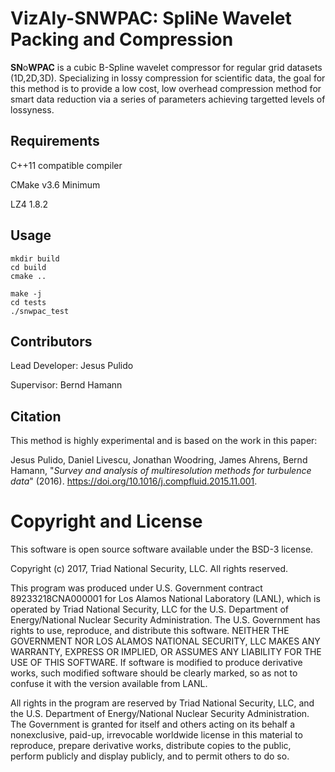 # VizAly-SNWPAC: **S**pli**N**e **W**avelet **P**acking and **C**ompression 

**SN**o**WPAC** is a cubic B-Spline wavelet compressor for regular grid datasets (1D,2D,3D). Specializing in lossy compression for scientific data, the goal for this method is to provide a low cost, low overhead compression method for smart data reduction via a series of parameters achieving targetted levels of lossyness.

## Requirements
C++11 compatible compiler

CMake v3.6 Minimum

LZ4 1.8.2

## Usage
```
mkdir build
cd build
cmake ..

make -j
cd tests
./snwpac_test
```
## Contributors

Lead Developer: Jesus Pulido

Supervisor: Bernd Hamann

## Citation
This method is highly experimental and is based on the work in this paper:

Jesus Pulido, Daniel Livescu, Jonathan Woodring, James Ahrens, Bernd Hamann, 
"*Survey and analysis of multiresolution methods for turbulence data*" (2016).
https://doi.org/10.1016/j.compfluid.2015.11.001.

# Copyright and License
This software is open source software available under the BSD-3 license.

Copyright (c) 2017, Triad National Security, LLC. All rights reserved.

This program was produced under U.S. Government contract 89233218CNA000001 for Los Alamos National Laboratory (LANL), which is operated by Triad National Security, LLC for the U.S. Department of Energy/National Nuclear Security Administration. The U.S. Government has rights to use, reproduce, and distribute this software. NEITHER THE GOVERNMENT NOR LOS ALAMOS NATIONAL SECURITY, LLC MAKES ANY WARRANTY, EXPRESS OR IMPLIED, OR ASSUMES ANY LIABILITY FOR THE USE OF THIS SOFTWARE. If software is modified to produce derivative works, such modified software should be clearly marked, so as not to confuse it with the version available from LANL.

All rights in the program are reserved by Triad National Security, LLC, and the U.S. Department of Energy/National Nuclear Security Administration. The Government is granted for itself and others acting on its behalf a nonexclusive, paid-up, irrevocable worldwide license in this material to reproduce, prepare derivative works, distribute copies to the public, perform publicly and display publicly, and to permit others to do so.
